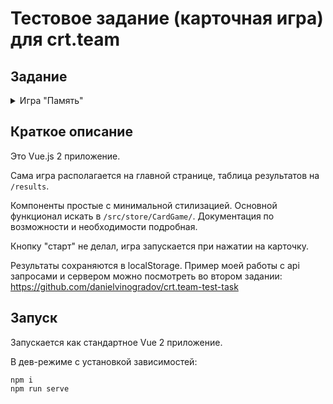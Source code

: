 # Тестовое задание (карточная игра) для crt.team 

## Задание

<details>
<summary>Игра "Память"</summary>
Поле 6х6. 18 парных карточек с различными иконками. При нажатии на кнопку “старт” запускается таймер. Карты, естественно, должны располагаться в случайном порядке. По нажатию на карточку она открывается, в течении 5 сек игроку нужно открыть вторую карточку, если иконки на паре открытых карт совпадают они удаляются, если нет - пара открытых карт закрываются. Игра заканчивается когда все пары карт найдены. Таймер останавливается.

При этом нужно:

* Использовать React/Vue/Angular
* Использовать state manager
* Решение раположить на github
* Реализовать сборку проекта
* Создать таблицу результатов

Не нужно

* Использовать чужой код
* Делать как попало
</details>

## Краткое описание

Это Vue.js 2 приложение. 

Сама игра располагается на главной странице, таблица результатов на `/results`. 

Компоненты простые с минимальной стилизацией. Основной функционал искать в `/src/store/CardGame/`. Документация по возможности и необходимости подробная.

Кнопку "старт" не делал, игра запускается при нажатии на карточку. 

Результаты сохраняются в localStorage. Пример моей работы с api запросами и сервером можно посмотреть во втором задании: https://github.com/danielvinogradov/crt.team-test-task

## Запуск

Запускается как стандартное Vue 2 приложение. 

В дев-режиме с установкой зависимостей:
```
npm i
npm run serve
```